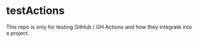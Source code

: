 # testActions
This repo is only for testing GitHub / GH Actions and how they integrate into a project.
